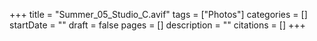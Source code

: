 +++
title = "Summer_05_Studio_C.avif"
tags = ["Photos"]
categories = []
startDate = ""
draft = false
pages = []
description = ""
citations = []
+++
